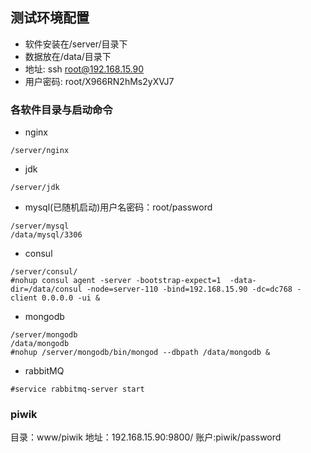 ## 测试环境配置
* 软件安装在/server/目录下
* 数据放在/data/目录下
* 地址: ssh root@192.168.15.90
* 用户密码: root/X966RN2hMs2yXVJ7
### 各软件目录与启动命令
 * nginx
  ```aidl
  /server/nginx
```
  * jdk
  ```aidl
  /server/jdk
```
  * mysql(已随机启动)用户名密码：root/password
   ```aidl
   /server/mysql
   /data/mysql/3306
   
```
  * consul 
  ```aidl
  /server/consul/
  #nohup consul agent -server -bootstrap-expect=1  -data-dir=/data/consul -node=server-110 -bind=192.168.15.90 -dc=dc768 -client 0.0.0.0 -ui &
```
  * mongodb
  ```aidl
  /server/mongodb
  /data/mongodb
  #nohup /server/mongodb/bin/mongod --dbpath /data/mongodb &
```
  * rabbitMQ
  ```aidl
  #service rabbitmq-server start 
```

### piwik

目录：www/piwik
地址：192.168.15.90:9800/
账户:piwik/password
